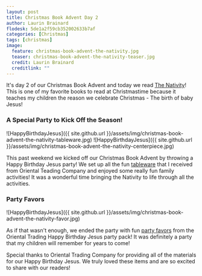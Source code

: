```yaml
---
layout: post
title: Christmas Book Advent Day 2
author: Laurin Brainard
flodesk: 5de1a2f59cb352002633b7af
categories: [Christmas]
tags: [christmas]
image:
  feature: christmas-book-advent-the-nativity.jpg
  teaser: christmas-book-advent-the-nativity-teaser.jpg
  credit: Laurin Brainard
  creditlink: ""
---
```

It's day 2 of our Christmas Book Advent and today we read [The Nativity](https://amzn.to/2OyrcGQ)! This is one of my favorite books to read at Christmastime because it teaches my children the reason we celebrate Christmas - The birth of baby Jesus! 

### A Special Party to Kick Off the Season!
![HappyBirthdayJesus]({{ site.github.url }}/assets/img/christmas-book-advent-the-nativity-tableware.jpg)
![HappyBirthdayJesus]({{ site.github.url }}/assets/img/christmas-book-advent-the-nativity-centerpiece.jpg)

This past weekend we kicked off our Christmas Book Advent by throwing a Happy Birthday Jesus party! We set up all the fun [tableware](https://www.orientaltrading.com/happy-birthday-jesus-party-pack-a2-4_1870.fltr) that I received from Oriental Teading Company and enjoyed some really fun family activities! It was a wonderful time bringing the Nativity to life through all the activities.

### Party Favors
![HappyBirthdayJesus]({{ site.github.url }}/assets/img/christmas-book-advent-the-nativity-favor.jpg)

As if that wasn't enough, we ended the party with fun [party favors](https://www.orientaltrading.com/happy-birthday-jesus-novelty-assortment-a2-4_1929.fltr) from the Oriental Trading Happy Birthday Jesus party pack! It was definitely a party that my children will remember for years to come!

Special thanks to Oriental Trading Company for providing all of the materials for our Happy Birthday Jesus. We truly loved these items and are so excited to share with our readers!
